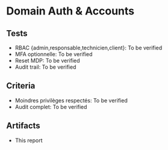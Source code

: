 # Domain Auth & Accounts

## Tests

- RBAC {admin,responsable,technicien,client}: To be verified
- MFA optionnelle: To be verified
- Reset MDP: To be verified
- Audit trail: To be verified

## Criteria

- Moindres privilèges respectés: To be verified
- Audit complet: To be verified

## Artifacts

- This report
